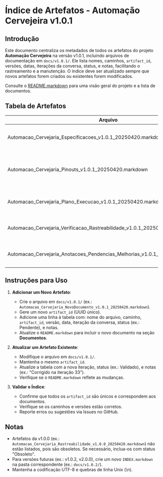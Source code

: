 # Índice de Artefatos - Automação Cervejeira v1.0.1

## Introdução

Este documento centraliza os metadados de todos os artefatos do projeto **Automação Cervejeira** na versão v1.0.1, incluindo arquivos de documentação em `docs/v1.0.1/`. Ele lista nomes, caminhos, `artifact_id`, versões, datas, iterações da conversa, status, e notas, facilitando o rastreamento e a manutenção. O índice deve ser atualizado sempre que novos artefatos forem criados ou existentes forem modificados.

Consulte o [README.markdown](../../README.markdown) para uma visão geral do projeto e a lista de documentos.

## Tabela de Artefatos

| Arquivo | Caminho | artifact_id | Versão | Data | Iteração | Status | Notas |
| --- | --- | --- | --- | --- | --- | --- | --- |
| Automacao_Cervejaria_Especificacoes_v1.0.1_20250420.markdown | docs/v1.0.1/ | 21c0119f-54ea-4f1a-b0eb-a9d56b221cbd | v1.0.1 | 20/04/2025 | 30 | Validado | Define requisitos, BOM, e configurações. |
| Automacao_Cervejaria_Pinouts_v1.0.1_20250420.markdown | docs/v1.0.1/ | a9b8c7d6-e5f4-4a3b-b2c1-d0e1f2g3h4i5 | v1.0.1 | 20/04/2025 | 32 | Validado | Atualizado com Metadados na iteração 32. Inclui Código de Cores. |
| Automacao_Cervejaria_Plano_Execucao_v1.0.1_20250420.markdown | docs/v1.0.1/ | 876f7d44-cad0-4b20-9cf6-eb71267ca360 | v1.0.1 | 20/04/2025 | 30 | Validado | Detalha testes para validação. |
| Automacao_Cervejaria_Verificacao_Rastreabilidade_v1.0.1_20250420.markdown | docs/v1.0.1/ | f304dded-4441-45e9-9cb1-24445eb19bea | v1.0.1 | 20/04/2025 | 30 | Validado | Valida rastreabilidade bidirecional. |
| Automacao_Cervejaria_Anotacoes_Pendencias_Melhorias_v1.0.1_20250420.markdown | docs/v1.0.1/ | c11fe1ef-86c2-458a-890e-536ec1b62135 | v1.0.1 | 20/04/2025 | 30 | Validado | Consolida observações e tarefas. |

## Instruções para Uso

1. **Adicionar um Novo Artefato**:
   - Crie o arquivo em `docs/v1.0.1/` (ex.: `Automacao_Cervejaria_NovoDocumento_v1.0.1_20250420.markdown`).
   - Gere um novo `artifact_id` (UUID único).
   - Adicione uma linha à tabela com: nome do arquivo, caminho, `artifact_id`, versão, data, iteração da conversa, status (ex.: Pendente), e notas.
   - Atualize o `README.markdown` para incluir o novo documento na seção **Documentos**.

2. **Atualizar um Artefato Existente**:
   - Modifique o arquivo em `docs/v1.0.1/`.
   - Mantenha o mesmo `artifact_id`.
   - Atualize a tabela com a nova iteração, status (ex.: Validado), e notas (ex.: "Corrigido na iteração 33").
   - Verifique se o `README.markdown` reflete as mudanças.

3. **Validar o Índice**:
   - Confirme que todos os `artifact_id` são únicos e correspondem aos documentos.
   - Verifique se os caminhos e versões estão corretos.
   - Reporte erros ou sugestões via Issues no GitHub.

## Notas

- Artefatos da v1.0.0 (ex.: `Automacao_Cervejaria_Rastreabilidade_v1.0.0_20250420.markdown`) não estão listados, pois são obsoletos. Se necessário, inclua-os com status "Obsoleto".
- Para versões futuras (ex.: v1.0.2, v2.0.0), crie um novo `INDEX.markdown` na pasta correspondente (ex.: `docs/v1.0.2/`).
- Mantenha a codificação UTF-8 e quebras de linha Unix (\n).